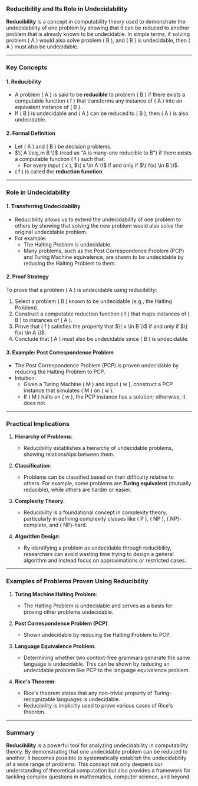 ### **Reducibility and Its Role in Undecidability**

**Reducibility** is a concept in computability theory used to demonstrate the undecidability of one problem by showing that it can be reduced to another problem that is already known to be undecidable. In simple terms, if solving problem \( A \) would also solve problem \( B \), and \( B \) is undecidable, then \( A \) must also be undecidable.

---

### **Key Concepts**

#### **1. Reducibility**
- A problem \( A \) is said to be **reducible** to problem \( B \) if there exists a computable function \( f \) that transforms any instance of \( A \) into an equivalent instance of \( B \).
- If \( B \) is undecidable and \( A \) can be reduced to \( B \), then \( A \) is also undecidable.

#### **2. Formal Definition**
- Let \( A \) and \( B \) be decision problems.
- $\( A \leq_m B \)$ (read as "A is many-one reducible to B") if there exists a computable function \( f \) such that:
  - For every input \( x \), $\( x \in A \)$ if and only if $\( f(x) \in B \)$.
- \( f \) is called the **reduction function**.

---

### **Role in Undecidability**

#### **1. Transferring Undecidability**
- Reducibility allows us to extend the undecidability of one problem to others by showing that solving the new problem would also solve the original undecidable problem.
- For example:
  - The Halting Problem is undecidable.
  - Many problems, such as the Post Correspondence Problem (PCP) and Turing Machine equivalence, are shown to be undecidable by reducing the Halting Problem to them.

#### **2. Proof Strategy**
To prove that a problem \( A \) is undecidable using reducibility:
1. Select a problem \( B \) known to be undecidable (e.g., the Halting Problem).
2. Construct a computable reduction function \( f \) that maps instances of \( B \) to instances of \( A \).
3. Prove that \( f \) satisfies the property that $\( x \in B \)$ if and only if $\( f(x) \in A \)$.
4. Conclude that \( A \) must also be undecidable since \( B \) is undecidable.

#### **3. Example: Post Correspondence Problem**
- The Post Correspondence Problem (PCP) is proven undecidable by reducing the Halting Problem to PCP.
- Intuition:
  - Given a Turing Machine \( M \) and input \( w \), construct a PCP instance that simulates \( M \) on \( w \).
  - If \( M \) halts on \( w \), the PCP instance has a solution; otherwise, it does not.

---

### **Practical Implications**

1. **Hierarchy of Problems**:
   - Reducibility establishes a hierarchy of undecidable problems, showing relationships between them.

2. **Classification**:
   - Problems can be classified based on their difficulty relative to others. For example, some problems are **Turing equivalent** (mutually reducible), while others are harder or easier.

3. **Complexity Theory**:
   - Reducibility is a foundational concept in complexity theory, particularly in defining complexity classes like \( P \), \( NP \), \( NP\)-complete, and \( NP\)-hard.

4. **Algorithm Design**:
   - By identifying a problem as undecidable through reducibility, researchers can avoid wasting time trying to design a general algorithm and instead focus on approximations or restricted cases.

---

### **Examples of Problems Proven Using Reducibility**

1. **Turing Machine Halting Problem**:
   - The Halting Problem is undecidable and serves as a basis for proving other problems undecidable.

2. **Post Correspondence Problem (PCP)**:
   - Shown undecidable by reducing the Halting Problem to PCP.

3. **Language Equivalence Problem**:
   - Determining whether two context-free grammars generate the same language is undecidable. This can be shown by reducing an undecidable problem like PCP to the language equivalence problem.

4. **Rice's Theorem**:
   - Rice's theorem states that any non-trivial property of Turing-recognizable languages is undecidable.
   - Reducibility is implicitly used to prove various cases of Rice's theorem.

---

### **Summary**

**Reducibility** is a powerful tool for analyzing undecidability in computability theory. By demonstrating that one undecidable problem can be reduced to another, it becomes possible to systematically establish the undecidability of a wide range of problems. This concept not only deepens our understanding of theoretical computation but also provides a framework for tackling complex questions in mathematics, computer science, and beyond.
